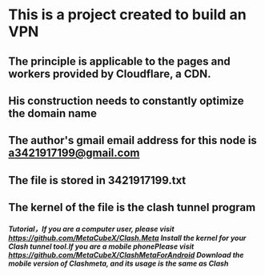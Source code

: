 # This is a project created to build an VPN
## The principle is applicable to the pages and workers provided by Cloudflare, a CDN.
## His construction needs to constantly optimize the domain name
## The author's gmail email address for this node is a3421917199@gmail.com
## The file is stored in 3421917199.txt
## The kernel of the file is the clash tunnel program
##### Tutorial，If you are a computer user, please visit https://github.com/MetaCubeX/Clash.Meta Install the kernel for your Clash tunnel tool.If you are a mobile phonePlease visit https://github.com/MetaCubeX/ClashMetaForAndroid Download the mobile version of Clashmeta, and its usage is the same as Clash
